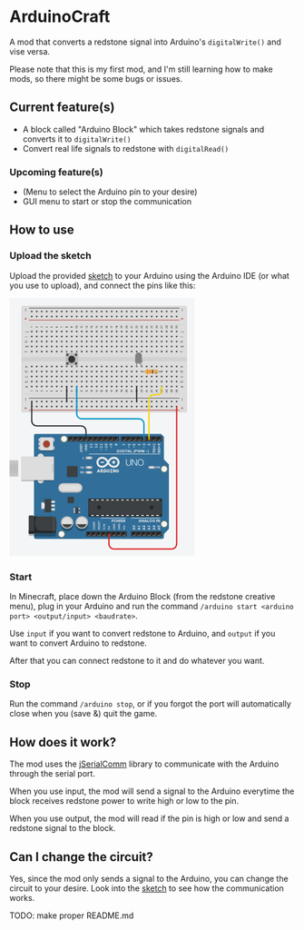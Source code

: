 # ArduinoCraft
A mod that converts a redstone signal into Arduino's ```digitalWrite()``` and vise versa.

Please note that this is my first mod, and I'm still learning how to make mods, so there might be some bugs or issues.
## Current feature(s)
- A block called "Arduino Block" which takes redstone signals and converts it to ```digitalWrite()```
- Convert real life signals to redstone with ```digitalRead()```

### Upcoming feature(s)
- (Menu to select the Arduino pin to your desire)
- GUI menu to start or stop the communication


## How to use

### Upload the sketch
Upload the provided [sketch](arduino/example.ino) to your Arduino using the Arduino IDE (or what you use to upload), and connect the pins like this:

![image](arduino/circuit.png)

### Start
In Minecraft, place down the Arduino Block (from the redstone creative menu), 
plug in your Arduino and run the command ```/arduino start <arduino port> <output/input> <baudrate>```.

Use ```input``` if you want to convert redstone to Arduino, and ```output``` if you want to convert Arduino to redstone.

After that you can connect redstone to it and do whatever you want.
### Stop
Run the command ```/arduino stop```, or if you forgot the port will automatically close when you (save &) quit the game.
## How does it work?
The mod uses the [jSerialComm](https://fazecast.github.io/jSerialComm/) library to communicate with the Arduino through the serial port. 

When you use input, the mod will send a signal to the Arduino everytime the block receives redstone power to write high or low to the pin. 

When you use output, the mod will read if the pin is high or low and send a redstone signal to the block.
## Can I change the circuit?
Yes, since the mod only sends a signal to the Arduino, you can change the circuit to your desire.
Look into the [sketch](arduino/example.ino) to see how the communication works.

TODO: make proper README.md

